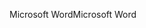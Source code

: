 <span data-ttu-id="a1e84-101">Microsoft Word</span><span class="sxs-lookup"><span data-stu-id="a1e84-101">Microsoft Word</span></span>